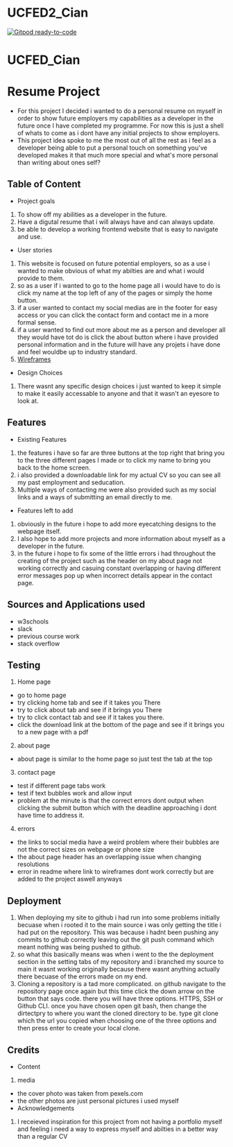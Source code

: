 # UCFED2_Cian

[![Gitpod ready-to-code](https://img.shields.io/badge/Gitpod-ready--to--code-blue?logo=gitpod)](https://gitpod.io/#https://github.com/CianMulcahy10/UCFED_Cian)

# UCFED_Cian
# Resume Project
* For this project I decided i wanted to do a personal resume on myself in order to show future employers my capabilities as a developer in the future once I have completed my programme. For now this is just a shell of whats to come as i dont have any initial projects to show employers.
* This project idea spoke to me the most out of all the rest as i feel as a developer being able to put a personal touch on something you've developed makes it that much more special and what's more personal than writing about ones self?

## Table of Content
* Project goals
1. To show off my abilities as a developer in the future.
2. Have a digutal resume that i will always have and can always update.
3. be able to develop a working frontend website that is easy to navigate and use.
* User stories
1. This website is focused on future potential employers, so as a use i wanted to make obvious of what my abilties are and what i would provide to them.
2. so as a user if i wanted to go to the home page all i would have to do is click my name at the top left of any of the pages or simply the home button.
3. if a user wanted to contact my social medias are in the footer for easy access or you can click the contact form and contact me in a more formal sense.
4. if a user wanted to find out more about me as a person and developer all they would have tot do is click the about button where i have provided personal information and in the future will have any projets i have done and feel wouldbe up to industry standard.
5. <a href="assets/Wireframes.pdf">Wireframes</a>
* Design Choices
1. There wasnt any specific design choices i just wanted to keep it simple to make it easily accessable to anyone and that it wasn't an eyesore to look at.
## Features
* Existing Features
1. the features i have so far are three buttons at the top right that bring you to the three different pages I made or to click my name to bring you back to the home screen.
2. i also provided a downloadable link for my actual CV so you can see all my past employment and seducation.
3. Multiple ways of contacting me were also provided such as my social links and a ways of submitting an email directly to me.
* Features left to add
1. obviously in the future i hope to add more eyecatching designs to the webpage itself.
2. I also hope to add more projects and more information about myself as a developer in the future.
3. in the future i hope to fix some of the little errors i had throughout the creating of the project such as the header on my about page not working correctly and casuing constant overlapping or having different error messages pop up when incorrect details appear in the contact page.

## Sources and Applications used
* w3schools
* slack
* previous course work
* stack overflow
## Testing
1. Home page
 * go to home page
 * try clicking home tab and see if it takes you There
 * try to click about tab and see if it brings you There
 * try to click contact tab and see if it takes you there.
 * click the download link at the bottom of the page and see if it brings you to a new page with a pdf
2. about page 
 * about page is similar to the home page so just test the tab at the top
3. contact page
 * test if different page tabs work
 * test if text bubbles work and allow input
 * problem at the minute is that the correct errors dont output when clicking the submit button which with the deadline approaching i dont have time to address it.
4. errors
 * the links to social media have a weird problem where their bubbles are not the correct sizes on webpage or phone size
 * the about page header has an overlapping issue when changing resolutions
 * error in readme where link to wireframes dont work correctly but are added to the project aswell anyways

## Deployment
1. When deploying my site to github i had run into some problems initially becuase when i rooted it to the main source i was only getting the title i had put on the repository. This was because i hadnt been pushing any commits to github correctly leaving out the git push command which meant nothing was being pushed to github.
2.  so what this basically means was when i went to the the deployment section in the setting tabs of my repository and i branched my source to main it wasnt working originally because there wasnt anything actually there becuase of the errors made on my end.
3. Cloning a repository is a tad more complicated. on github navigate to the repository page once again but this time click the down arrow on the button that says code. there you will have three options. HTTPS, SSH or Github CLI. once you have chosen open git bash, then change the dirtectpry to where you want the cloned directory to be. type git clone which the url you copied when choosing one of the three options and then press enter to create your local clone. 
## Credits
* Content
1. media
* the cover photo was taken from pexels.com
* the other photos are just personal pictures i used myself
* Acknowledgements
1. I receieved inspiration for this project from not having a portfolio myself and feeling i need a way to express myself and abilties in a better way than a regular CV
